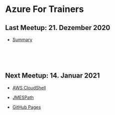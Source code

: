# Azure For Trainers
## Last Meetup: 21. Dezember 2020             
* [Summary](AWS/README.md)

<br>
<br>
<br>

## Next Meetup: 14. Januar 2021

* [AWS CloudShell](https://docs.aws.amazon.com/cloudshell/latest/userguide/working-with-cloudshell.html)

* [JMESPath](https://jmespath.org/)
 
* [GitHub Pages](https://docs.github.com/en/free-pro-team@latest/github/working-with-github-pages/getting-started-with-github-pages)